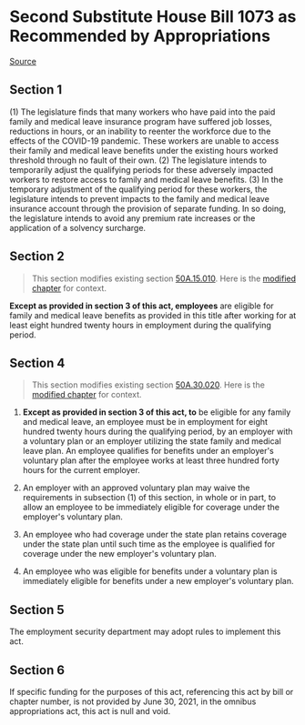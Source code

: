 # Second Substitute House Bill 1073 as Recommended by Appropriations

[Source](http://lawfilesext.leg.wa.gov/biennium/2021-22/Xml/Bills/House%20Bills/1073-S2.xml)
## Section 1
(1) The legislature finds that many workers who have paid into the paid family and medical leave insurance program have suffered job losses, reductions in hours, or an inability to reenter the workforce due to the effects of the COVID-19 pandemic. These workers are unable to access their family and medical leave benefits under the existing hours worked threshold through no fault of their own.
(2) The legislature intends to temporarily adjust the qualifying periods for these adversely impacted workers to restore access to family and medical leave benefits.
(3) In the temporary adjustment of the qualifying period for these workers, the legislature intends to prevent impacts to the family and medical leave insurance account through the provision of separate funding. In so doing, the legislature intends to avoid any premium rate increases or the application of a solvency surcharge.

## Section 2
> This section modifies existing section [50A.15.010](/rcw/50A_family_and_medical_leave/50A.15_benefits.md). Here is the [modified chapter](rcw/50A_family_and_medical_leave/50A.15_benefits.md) for context.

**Except as provided in section 3 of this act, employees** are eligible for family and medical leave benefits as provided in this title after working for at least eight hundred twenty hours in employment during the qualifying period.


## Section 4
> This section modifies existing section [50A.30.020](/rcw/50A_family_and_medical_leave/50A.30_voluntary_plans.md). Here is the [modified chapter](rcw/50A_family_and_medical_leave/50A.30_voluntary_plans.md) for context.

1. **Except as provided in section 3 of this act, to** be eligible for any family and medical leave, an employee must be in employment for eight hundred twenty hours during the qualifying period, by an employer with a voluntary plan or an employer utilizing the state family and medical leave plan. An employee qualifies for benefits under an employer's voluntary plan after the employee works at least three hundred forty hours for the current employer.

2. An employer with an approved voluntary plan may waive the requirements in subsection (1) of this section, in whole or in part, to allow an employee to be immediately eligible for coverage under the employer's voluntary plan.

3. An employee who had coverage under the state plan retains coverage under the state plan until such time as the employee is qualified for coverage under the new employer's voluntary plan.

4. An employee who was eligible for benefits under a voluntary plan is immediately eligible for benefits under a new employer's voluntary plan.


## Section 5
The employment security department may adopt rules to implement this act.

## Section 6
If specific funding for the purposes of this act, referencing this act by bill or chapter number, is not provided by June 30, 2021, in the omnibus appropriations act, this act is null and void.
